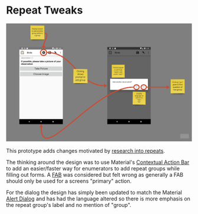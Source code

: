 # Repeat Tweaks

![Flow diagram](flow.png)

This prototype adds changes motivated by [research into repeats](https://github.com/seadowg/collect-design/blob/master/research/repeats.md).

The thinking around the design was to use Material's [Contextual Action Bar](https://material.io/components/app-bars-top/#contextual-action-bar) to add an easier/faster way for enumerators to add repeat groups while filling out forms. A [FAB](https://material.io/components/buttons-floating-action-button/) was considered but felt wrong as generally a FAB should only be used for a screens "primary" action.

For the dialog the design has simply been updated to match the Material [Alert Dialog](https://material.io/components/dialogs/#alert-dialog) and has had the language altered so there is more emphasis on the repeat group's label and no mention of "group".

